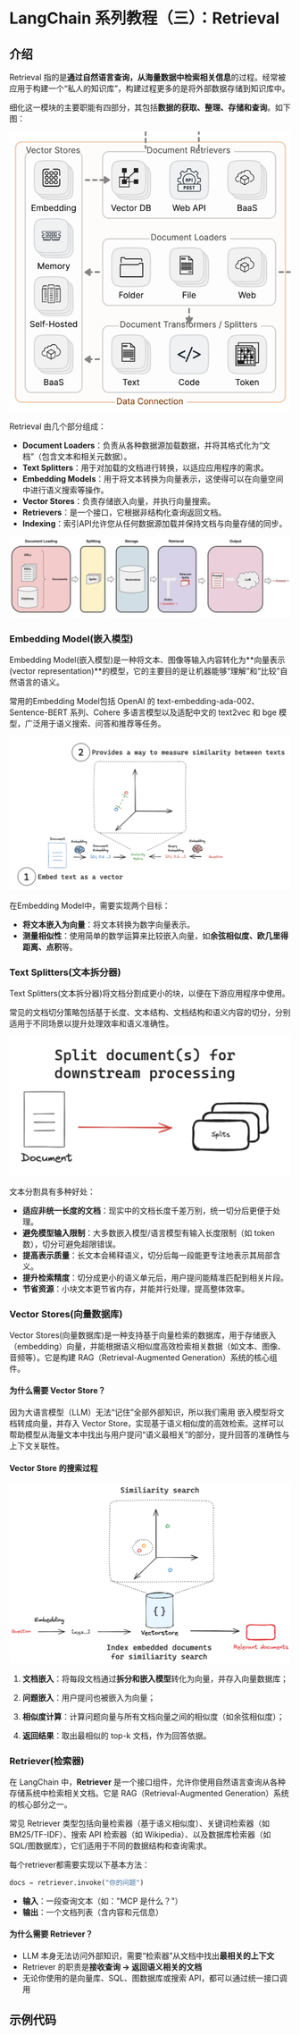# LangChain 系列教程（三）：Retrieval

## 介绍

Retrieval 指的是**通过自然语言查询，从海量数据中检索相关信息**的过程。经常被应用于构建一个“私人的知识库”，构建过程更多的是将外部数据存储到知识库中。

细化这一模块的主要职能有四部分，其包括**数据的获取、整理、存储和查询**。如下图：

![](1.png)

Retrieval 由几个部分组成：

- **Document Loaders**：负责从各种数据源加载数据，并将其格式化为“文档”（包含文本和相关元数据）。
- **Text Splitters**：用于对加载的文档进行转换，以适应应用程序的需求。
- **Embedding Models**：用于将文本转换为向量表示，这使得可以在向量空间中进行语义搜索等操作。
- **Vector Stores**：负责存储嵌入向量，并执行向量搜索。
- **Retrievers**：是一个接口，它根据非结构化查询返回文档。
- **Indexing**：索引API允许您从任何数据源加载并保持文档与向量存储的同步。

![](6.png)

### Embedding Model(嵌入模型)

Embedding Model(嵌入模型)是一种将文本、图像等输入内容转化为**向量表示(vector representation)**的模型，它的主要目的是让机器能够“理解”和“比较”自然语言的语义。

常用的Embedding Model包括 OpenAI 的 text-embedding-ada-002、Sentence-BERT 系列、Cohere 多语言模型以及适配中文的 text2vec 和 bge 模型，广泛用于语义搜索、问答和推荐等任务。

![](2.png)

在Embedding Model中，需要实现两个目标：
 - **将文本嵌入为向量**：将文本转换为数字向量表示。
 - **测量相似性**：使用简单的数学运算来比较嵌入向量，如**余弦相似度、欧几里得距离、点积**等。

### Text Splitters(文本拆分器)

Text Splitters(文本拆分器)将文档分割成更小的块，以便在下游应用程序中使用。

常见的文档切分策略包括基于长度、文本结构、文档结构和语义内容的切分，分别适用于不同场景以提升处理效率和语义准确性。

![](3.png)

文本分割具有多种好处：
- **适应非统一长度的文档**：现实中的文档长度千差万别，统一切分后更便于处理。
- **避免模型输入限制**：大多数嵌入模型/语言模型有输入长度限制（如 token 数），切分可避免超限错误。
- **提高表示质量**：长文本会稀释语义，切分后每一段能更专注地表示其局部含义。
- **提升检索精度**：切分成更小的语义单元后，用户提问能精准匹配到相关片段。
- **节省资源**：小块文本更节省内存，并能并行处理，提高整体效率。

### Vector Stores(向量数据库)

Vector Stores(向量数据库)是一种支持基于向量检索的数据库，用于存储嵌入（embedding）向量，并能根据语义相似度高效检索相关数据（如文本、图像、音频等）。它是构建 RAG（Retrieval-Augmented Generation）系统的核心组件。

#### 为什么需要 Vector Store？

因为大语言模型（LLM）无法“记住”全部外部知识，所以我们需用 嵌入模型将文档转成向量，并存入 Vector Store，实现基于语义相似度的高效检索。这样可以帮助模型从海量文本中找出与用户提问“语义最相关”的部分，提升回答的准确性与上下文关联性。

#### Vector Store 的搜索过程

![](4.png)

1. **文档嵌入**：将每段文档通过**拆分和嵌入模型**转化为向量，并存入向量数据库；

2. **问题嵌入**：用户提问也被嵌入为向量；

3. **相似度计算**：计算问题向量与所有文档向量之间的相似度（如余弦相似度）；

4. **返回结果**：取出最相似的 top-k 文档，作为回答依据。

### Retriever(检索器)

在 LangChain 中，**Retriever** 是一个接口组件，允许你使用自然语言查询从各种存储系统中检索相关文档。它是 RAG（Retrieval-Augmented Generation）系统的核心部分之一。

常见 Retriever 类型包括向量检索器（基于语义相似度）、关键词检索器（如 BM25/TF-IDF）、搜索 API 检索器（如 Wikipedia）、以及数据库检索器（如 SQL/图数据库），它们适用于不同的数据结构和查询需求。

每个retriever都需要实现以下基本方法：

```python
docs = retriever.invoke("你的问题")
```

- **输入**：一段查询文本（如："MCP 是什么？"）
- **输出**：一个文档列表（含内容和元信息）

#### 为什么需要 Retriever？

- LLM 本身无法访问外部知识，需要“检索器”从文档中找出**最相关的上下文**
- Retriever 的职责是**接收查询 → 返回语义相关的文档**
- 无论你使用的是向量库、SQL、图数据库或搜索 API，都可以通过统一接口调用

## 示例代码

